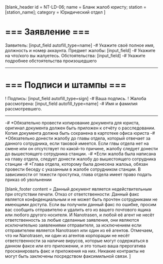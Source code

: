 [blank_header
id = NT-LD-06;
name = Бланк жалоб юристу;
station = [station_name];
category = Юридический отдел
]

# === Заявление ===

Заявитель: [input_field autofill_type=name]
-# Укажите своё полное имя, должность и номер аккаунта.
Предмет жалобы: [input_field]
-# Укажите на что/кого вы жалуетесь.
Обстоятельства: [input_field]
-# Укажите подробнее обстоятельства произошедшего

---

# === Подписи и штампы ===

! Подпись: [input_field autofill_type=sign]
-# Ваша подпись.
! Жалоба рассмотрена: [input_field autofill_type=name]
-# Имя и фамилия рассмотревшего.

---

-# *Обязательно провести копирование документа для юриста, оригинал документа должен быть приложен к отчёту о расследовании. Копия документа должна быть сохранена в картотеке офиса юриста
-# *Обязательно донести жалобу до главы отдела, который отвечает за данного сотрудника, если таковой имеется. Если глвы отдела нет на смене или он отсутствует по какой-то причине, жалобу следует донести до вышестоящего сотрудника станции.
-# *Если жалоба была написана на главу отдела, следует донести жалобу до вышестоящего сотрудника станции
-# *Глава отдела, которому была донесена жалоьа, обязан провести беседу с указанным в жалобе сотрудником станции. В зависимости от тяжести проступка, глава отдела имеет право подать приказ об увольнении

[blank_footer
content = Данный документ является недействительным при отсутствии печати.
Отказ от ответственности: Данный факс является конфиденциальным и не может быть прочтен сотрудниками не имеющими доступа. Если вы получили данный факс по ошибке, просим вас сообщить отправителю и удалить его из вашего почтового ящика или любого другого носителя. И Nanotrasen, и любой её агент не несёт ответственность за любые сделанные заявления, они являются исключительно заявлениями отправителя, за исключением если отправителем является Nanotrasen или один из её агентов. Отмечаем, что ни Nanotrasen, ни один из агентов корпорации не несёт ответственности за наличие вирусов, которые могут содержаться в данном факсе или его приложении, и это только ваша прерогатива просканировать факс и приложения на них. Никакие контракты не могут быть заключены посредством факсимильной связи.
]
